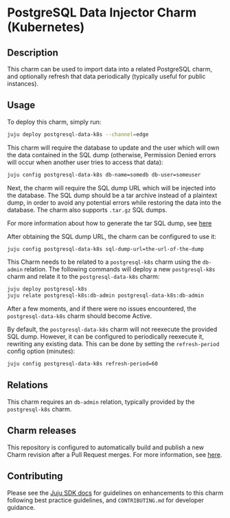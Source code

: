# PostgreSQL Data Injector Charm (Kubernetes)

## Description

This charm can be used to import data into a related PostgreSQL charm, and optionally refresh that data periodically (typically useful for public instances).

## Usage

To deploy this charm, simply run:

```bash
juju deploy postgresql-data-k8s --channel=edge
```

This charm will require the database to update and the user which will own the data contained in the SQL dump (otherwise, Permission Denied errors will occur when another user tries to access that data):

```bash
juju config postgresql-data-k8s db-name=somedb db-user=someuser
```

Next, the charm will require the SQL dump URL which will be injected into the database. The SQL dump should be a tar archive instead of a plaintext dump, in order to avoid any potential errors while restoring the data into the database. The charm also supports ``.tar.gz`` SQL dumps.

For more information about how to generate the tar SQL dump, see [here](https://www.postgresql.org/docs/current/app-pgdump.html)

After obtaining the SQL dump URL, the charm can be configured to use it:

```bash
juju config postgresql-data-k8s sql-dump-url=the-url-of-the-dump
```

This Charm needs to be related to a ``postgresql-k8s`` charm using the ``db-admin`` relation. The following commands will deploy a new ``postgresql-k8s`` charm and relate it to the ``postgresql-data-k8s`` charm:

```bash
juju deploy postgresql-k8s
juju relate postgresql-k8s:db-admin postgresql-data-k8s:db-admin
```

After a few moments, and if there were no issues encountered, the ``postgresql-data-k8s`` charm should become Active.

By default, the ``postgresql-data-k8s`` charm will not reexecute the provided SQL dump. However, it can be configured to periodically reexecute it, rewriting any existing data. This can be done by setting the ``refresh-period`` config option (minutes):

```bash
juju config postgresql-data-k8s refresh-period=60
```

## Relations

This charm requires an ``db-admin`` relation, typically provided by the ``postgresql-k8s`` charm.

## Charm releases

This repository is configured to automatically build and publish a new Charm revision after a Pull Request merges. For more information, see [here](docs/CharmPublishing.md).

## Contributing

Please see the [Juju SDK docs](https://juju.is/docs/sdk) for guidelines on enhancements to this charm following best practice guidelines, and `CONTRIBUTING.md` for developer guidance.
